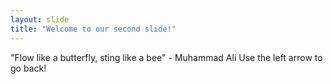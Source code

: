 ```yaml
---
layout: slide
title: "Welcome to our second slide!"
---
```

"Flow like a butterfly, sting like a bee" - Muhammad Ali
Use the left arrow to go back!
